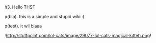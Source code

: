 h3. Hello THSF

p(bla). this is a simple and stupid wiki :)

p(test). it wil blaaa

!http://stuffpoint.com/lol-cats/image/29077-lol-cats-magical-kitteh.png!

